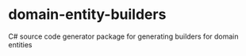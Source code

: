 # domain-entity-builders
C# source code generator package for generating builders for domain entities
